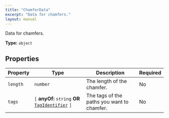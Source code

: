 ```yaml
---
title: "ChamferData"
excerpt: "Data for chamfers."
layout: manual
---
```


Data for chamfers.



**Type:** `object`





## Properties

| Property | Type | Description | Required |
|----------|------|-------------|----------|
| `length` |`number`| The length of the chamfer. | No |
| `tags` |`[` **anyOf:** `string` **OR** [`TagIdentifier`](/docs/kcl/types#tag-identifier) `]`| The tags of the paths you want to chamfer. | No |


